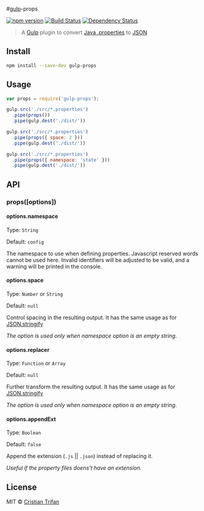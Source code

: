 #[gulp](https://github.com/gulpjs/gulp)-props

[![npm version](https://badge.fury.io/js/gulp-props.svg)](http://badge.fury.io/js/gulp-props)
[![Build Status](https://travis-ci.org/crissdev/gulp-props.svg?branch=master)](https://travis-ci.org/crissdev/gulp-props)
[![Dependency Status](https://david-dm.org/crissdev/gulp-props.svg)](https://david-dm.org/crissdev/gulp-props)

> A [Gulp](https://github.com/gulpjs/gulp) plugin to convert [Java .properties](http://en.wikipedia.org/wiki/.properties) to [JSON](http://en.wikipedia.org/wiki/JSON)


## Install

```sh
npm install --save-dev gulp-props
```

## Usage

```js
var props = require('gulp-props');

gulp.src('./src/*.properties')
  .pipe(props())
  .pipe(gulp.dest('./dist/'))

gulp.src('./src/*.properties')
  .pipe(props({ space: 2 }))
  .pipe(gulp.dest('./dist/'))

gulp.src('./src/*.properties')
  .pipe(props({ namespace: 'state' }))
  .pipe(gulp.dest('./dist/'))
```


## API

### props([options])


#### options.namespace

Type: `String`

Default: `config`

The namespace to use when defining properties. Javascript reserved words cannot be used here.
Invalid identifiers will be adjusted to be valid, and a warning will be printed in the console.


#### options.space

Type: `Number` or `String`

Default: `null`

Control spacing in the resulting output. It has the same usage as for [JSON.stringify](https://developer.mozilla.org/en-US/docs/Web/JavaScript/Reference/Global_Objects/JSON/stringify)

_The option is used only when namespace option is an empty string._


#### options.replacer

Type: `Function` or `Array`

Default: `null`

Further transform the resulting output. It has the same usage as for [JSON.stringify](https://developer.mozilla.org/en-US/docs/Web/JavaScript/Reference/Global_Objects/JSON/stringify)

_The option is used only when namespace option is an empty string._


#### options.appendExt

Type: `Boolean`

Default: `false`

Append the extension (`.js` || `.json`) instead of replacing it.

_Useful if the property files doens't have an extension._

## License

MIT © [Cristian Trifan](http://crissdev.com)
